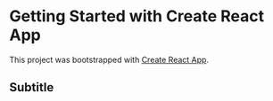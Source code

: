 # Getting Started with Create React App

This project was bootstrapped with [Create React App](https://github.com/facebook/create-react-app).

## Subtitle

